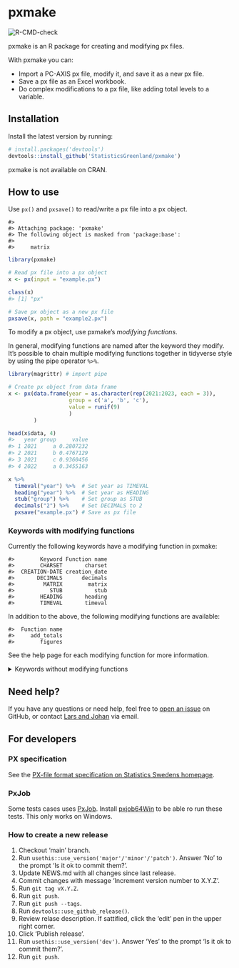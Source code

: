 
<!-- README.md is generated from README.Rmd. Please edit that file -->

# pxmake

<!-- badges: start -->

![R-CMD-check](https://github.com/StatisticsGreenland/pxmake/actions/workflows/R-CMD-check.yml/badge.svg)
<!-- badges: end -->

pxmake is an R package for creating and modifying px files.

With pxmake you can:

- Import a PC-AXIS px file, modify it, and save it as a new px file.
- Save a px file as an Excel workbook.
- Do complex modifications to a px file, like adding total levels to a
  variable.

## Installation

Install the latest version by running:

``` r
# install.packages('devtools')
devtools::install_github('StatisticsGreenland/pxmake')
```

pxmake is not available on CRAN.

## How to use

Use `px()` and `pxsave()` to read/write a px file into a px object.

    #> 
    #> Attaching package: 'pxmake'
    #> The following object is masked from 'package:base':
    #> 
    #>     matrix

``` r
library(pxmake)

# Read px file into a px object
x <- px(input = "example.px")

class(x)
#> [1] "px"

# Save px object as a new px file
pxsave(x, path = "example2.px")
```

To modify a px object, use pxmake’s *modifying functions*.

In general, modifying functions are named after the keyword they modify.
It’s possible to chain multiple modifying functions together in
tidyverse style by using the pipe operator `%>%`.

``` r
library(magrittr) # import pipe

# Create px object from data frame
x <- px(data.frame(year = as.character(rep(2021:2023, each = 3)), 
                   group = c('a', 'b', 'c'), 
                   value = runif(9)
                   )
        ) 

head(x$data, 4)
#>   year group     value
#> 1 2021     a 0.2807232
#> 2 2021     b 0.4767129
#> 3 2021     c 0.9360456
#> 4 2022     a 0.3455163

x %>% 
  timeval("year") %>%  # Set year as TIMEVAL
  heading("year") %>%  # Set year as HEADING
  stub("group") %>%    # Set group as STUB
  decimals("2") %>%    # Set DECIMALS to 2
  pxsave("example.px") # Save as px file
```

### Keywords with modifying functions

Currently the following keywords have a modifying function in pxmake:

    #>        Keyword Function name
    #>        CHARSET       charset
    #>  CREATION-DATE creation_date
    #>       DECIMALS      decimals
    #>         MATRIX        matrix
    #>           STUB          stub
    #>        HEADING       heading
    #>        TIMEVAL       timeval

In addition to the above, the following modifying functions are
available:

    #>  Function name
    #>     add_totals
    #>        figures

See the help page for each modifying function for more information.

<details>
<summary>
Keywords without modifying functions
</summary>

These keywords currently doesn’t have a modifying function, but most of
them can be implemented.

    #>              Keyword       Function name
    #>         AXIS-VERSION        axis_version
    #>             CODEPAGE            codepage
    #>             LANGUAGE            language
    #>            LANGUAGES           languages
    #>          NEXT-UPDATE         next_update
    #>            PX-SERVER           px_server
    #>       DIRECTORY-PATH      directory_path
    #>     UPDATE-FREQUENCY    update_frequency
    #>              TABLEID             tableid
    #>             SYNONYMS            synonyms
    #>        DEFAULT-GRAPH       default_graph
    #>         SHOWDECIMALS        showdecimals
    #>             ROUNDING            rounding
    #>        AGGREGALLOWED       aggregallowed
    #>              AUTOPEN             autopen
    #>         SUBJECT-CODE        subject_code
    #>         SUBJECT-AREA        subject_area
    #>         CONFIDENTIAL        confidential
    #>            COPYRIGHT           copyright
    #>          DESCRIPTION         description
    #>                TITLE               title
    #>   DESCRIPTIONDEFAULT  descriptiondefault
    #>             CONTENTS            contents
    #>                UNITS               units
    #>         CONTVARIABLE        contvariable
    #>               VALUES              values
    #>                CODES               codes
    #>         DOUBLECOLUMN        doublecolumn
    #>             PRESTEXT            prestext
    #>               DOMAIN              domain
    #>        VARIABLE-TYPE       variable_type
    #>         VARIABLECODE        variablecode
    #>          HIERARCHIES         hierarchies
    #>      HIERARCHYLEVELS     hierarchylevels
    #>  HIERARCHYLEVELSOPEN hierarchylevelsopen
    #>       HIERARCHYNAMES      hierarchynames
    #>                  MAP                 map
    #>          PARTITIONED         partitioned
    #>          ELIMINATION         elimination
    #>            PRECISION           precision
    #>         LAST-UPDATED        last_updated
    #>              STOCKFA             stockfa
    #>             CFPRICES            cfprices
    #>               DAYADJ              dayadj
    #>              SEASADJ             seasadj
    #>              CONTACT             contact
    #>            REFPERIOD           refperiod
    #>           BASEPERIOD          baseperiod
    #>             DATABASE            database
    #>               SOURCE              source
    #>               SURVEY              survey
    #>                 LINK                link
    #>             INFOFILE            infofile
    #>      FIRST-PUBLISHED     first_published
    #>              META-ID             meta_id
    #>  OFFICIAL-STATISTICS official_statistics
    #>                 INFO                info
    #>                NOTEX               notex
    #>                 NOTE                note
    #>           VALUENOTEX          valuenotex
    #>            VALUENOTE           valuenote
    #>            CELLNOTEX           cellnotex
    #>             CELLNOTE            cellnote
    #>          DATASYMBOL1         datasymbol1
    #>          DATASYMBOL2         datasymbol2
    #>          DATASYMBOL3         datasymbol3
    #>          DATASYMBOL4         datasymbol4
    #>          DATASYMBOL5         datasymbol5
    #>          DATASYMBOL6         datasymbol6
    #>        DATASYMBOLSUM       datasymbolsum
    #>        DATASYMBOLNIL       datasymbolnil
    #>         DATANOTECELL        datanotecell
    #>          DATANOTESUM         datanotesum
    #>             DATANOTE            datanote
    #>                 KEYS                keys
    #>         ATTRIBUTE-ID        attribute_id
    #>       ATTRIBUTE-TEXT      attribute_text
    #>           ATTRIBUTES          attributes
    #>                 DATA                data

</details>

## Need help?

If you have any questions or need help, feel free to [open an
issue](https://github.com/StatisticsGreenland/pxmake/issues/new) on
GitHub, or contact [Lars and
Johan](https://github.com/StatisticsGreenland/pxmake/graphs/contributors)
via email.

## For developers

### PX specification

See the [PX-file format specification on Statistics Swedens
homepage](https://www.scb.se/globalassets/vara-tjanster/px-programmen/px-file_format_specification_2013.pdf).

### PxJob

Some tests cases uses
[PxJob](https://www.stat.fi/tup/tilastotietokannat/px-tuoteperhe_en.html).
Install [pxjob64Win](https://github.com/StatisticsGreenland/pxjob64Win)
to be able ro run these tests. This only works on Windows.

### How to create a new release

1.  Checkout ‘main’ branch.
2.  Run `usethis::use_version('major'/'minor'/'patch')`. Answer ‘No’ to
    the prompt ‘Is it ok to commit them?’.
3.  Update NEWS.md with all changes since last release.
4.  Commit changes with message ‘Increment version number to X.Y.Z’.
5.  Run `git tag vX.Y.Z`.
6.  Run `git push`.
7.  Run `git push --tags`.
8.  Run `devtools::use_github_release()`.
9.  Review relase description. If sattified, click the ‘edit’ pen in the
    upper right corner.
10. Click ‘Publish release’.
11. Run `usethis::use_version('dev')`. Answer ‘Yes’ to the prompt ‘Is it
    ok to commit them?’.
12. Run `git push`.
